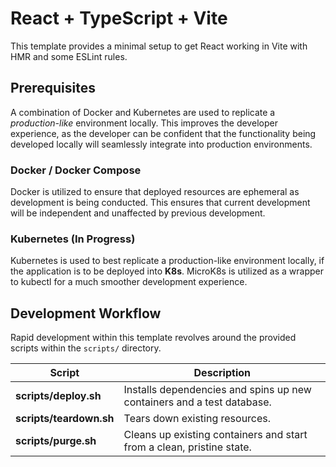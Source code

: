 # React + TypeScript + Vite

This template provides a minimal setup to get React working in Vite with HMR and some ESLint rules.

## Prerequisites

A combination of Docker and Kubernetes are used to replicate a *production-like* environment locally. This improves the developer experience, as the developer can be confident that the functionality being developed locally will seamlessly integrate into production environments.

### Docker / Docker Compose

Docker is utilized to ensure that deployed resources are ephemeral as development is being conducted. This ensures that current development will be independent and unaffected by previous development.

### Kubernetes (In Progress)

Kubernetes is used to best replicate a production-like environment locally, if the application is to be deployed into **K8s**. MicroK8s is utilized as a wrapper to kubectl for a much smoother development experience.

## Development Workflow

Rapid development within this template revolves around the provided scripts within the `scripts/` directory.

| Script                      | Description |
| -----------                 | ----------- |
| **scripts/deploy.sh**       | Installs dependencies and spins up new containers and a test database. |
| **scripts/teardown.sh**     | Tears down existing resources. |
| **scripts/purge.sh**        | Cleans up existing containers and start from a clean, pristine state. |
